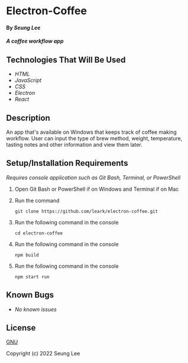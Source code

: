# Electron-Coffee

#### By _Seung Lee_

#### _A coffee workflow app_

## Technologies That Will Be Used

* _HTML_
* _JavaScript_
* _CSS_
* _Electron_
* _React_

## Description

An app that's available on Windows that keeps track of coffee making workflow. User can input the type of brew method, weight, temperature, tasting notes and other information and view them later.

## Setup/Installation Requirements

_Requires console application such as Git Bash, Terminal, or PowerShell_

1. Open Git Bash or PowerShell if on Windows and Terminal if on Mac
2. Run the command

    ``git clone https://github.com/leark/electron-coffee.git``

3. Run the following command in the console

    ``cd electron-coffee``

4. Run the following command in the console

    ``npm build``

5. Run the following command in the console

    ``npm start run``

## Known Bugs

* _No known issues_

## License

[GNU](/LICENSE)

Copyright (c) 2022 Seung Lee
